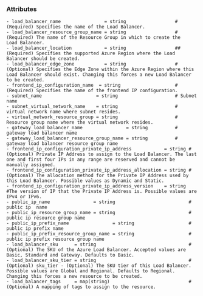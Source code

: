 ### Attributes ###

    - load_balancer_name                = string                  #(Required) Specifies the name of the Load Balancer.
    - load_balancer_resource_group_name = string                  # (Required) The name of the Resource Group in which to create the   Load Balancer.
    - load_balancer_location            = string                  ## (Required) Specifies the supported Azure Region where the Load Balancer should be created.
    - load_balancer_edge_zone           = string                  #(Optional) Specifies the Edge Zone within the Azure Region where this Load Balancer should exist. Changing this forces a new Load Balancer to be created.
    - frontend_ip_configuration_name  = string                    #(Required) Specifies the name of the frontend IP configuration.
    - subnet_name                    = string                     # Subnet name
    - subnet_virtual_network_name    = string                     # virtual network name where subnet resides.
    - virtual_network_resource_group = string                     # Resource group name where the virtual network resides.
    - gateway_load_balancer_name                = string          # gateway load balancer name
    - gateway_load_balancer_resource_group_name = string          # gateway load balancer resource group name
    - frontend_ip_configuration_private_ip_address            = string # (Optional) Private IP Address to assign to the Load Balancer. The last one and first four IPs in any range are reserved and cannot be manually assigned.
    - frontend_ip_configuration_private_ip_address_allocation = string #(Optional) The allocation method for the Private IP Address used by this Load Balancer. Possible values as Dynamic and Static.
    - frontend_ip_configuration_private_ip_address_version    = string #The version of IP that the Private IP Address is. Possible values are IPv4 or IPv6.
    - public_ip_name                = string                           # public ip  name
    - public_ip_resource_group_name = string                           # public ip resource group name
    - public_ip_prefix_name                = string                    # public ip prefix name
    - public_ip_prefix_resource_group_name = string                    # public ip prefix resource group name            
    - load_balancer_sku      = string                                  #(Optional) The SKU of the Azure Load Balancer. Accepted values are Basic, Standard and Gateway. Defaults to Basic.
    - load_balancer_sku_tier = string                                  #(Optional) sku_tier - (Optional) The SKU tier of this Load Balancer. Possible values are Global and Regional. Defaults to Regional. Changing this forces a new resource to be created.
    - load_balancer_tags     = map(string)                             # (Optional) A mapping of tags to assign to the resource.